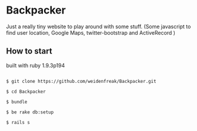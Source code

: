 Backpacker 
=====

Just a really tiny website to play around with some stuff. (Some javascript to find user location, Google Maps, twitter-bootstrap and ActiveRecord )


How to start
------------
built with ruby 1.9.3p194

```

$ git clone https://github.com/weidenfreak/Backpacker.git

$ cd Backpacker

$ bundle

$ be rake db:setup

$ rails s

```
